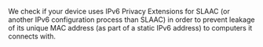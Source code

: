 We check if your device uses IPv6 Privacy Extensions for SLAAC (or another IPv6 configuration process than SLAAC) in order to prevent leakage of its unique MAC address (as part of a static IPv6 address) to computers it connects with.
